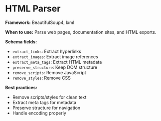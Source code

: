 # HTML Parser

**Framework:** BeautifulSoup4, lxml

**When to use:** Parse web pages, documentation sites, and HTML exports.

**Schema fields:**
- `extract_links`: Extract hyperlinks
- `extract_images`: Extract image references
- `extract_meta_tags`: Extract HTML metadata
- `preserve_structure`: Keep DOM structure
- `remove_scripts`: Remove JavaScript
- `remove_styles`: Remove CSS

**Best practices:**
- Remove scripts/styles for clean text
- Extract meta tags for metadata
- Preserve structure for navigation
- Handle encoding properly